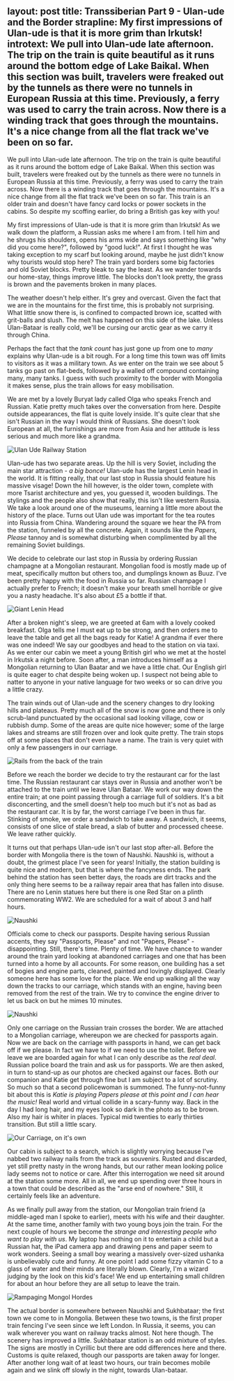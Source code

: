 layout: post
title: Transsiberian Part 9 - Ulan-ude and the Border
strapline: My first impressions of Ulan-ude is that it is more grim than Irkutsk! 
introtext: We pull into Ulan-ude late afternoon. The trip on the train is quite beautiful as it runs around the bottom edge of Lake Baikal. When this section was built, travelers were freaked out by the tunnels as there were no tunnels in European Russia at this time. Previously, a ferry was used to carry the train across. Now there is a winding track that goes through the mountains. It's a nice change from all the flat track we've been on so far. 
---

We pull into Ulan-ude late afternoon. The trip on the train is quite beautiful as it runs around the bottom edge of Lake Baikal. When this section was built, travelers were freaked out by the tunnels as there were no tunnels in European Russia at this time. Previously, a ferry was used to carry the train across. Now there is a winding track that goes through the mountains. It's a nice change from all the flat track we've been on so far. This train is an older train and doesn't have fancy card locks or power sockets in the cabins. So despite my scoffing earlier, do bring a British gas key with you!

My first impressions of Ulan-ude is that it is more grim than Irkutsk! As we walk down the platform, a Russian asks me where I am from. I tell him and he shrugs his shoulders, opens his arms wide and says something like "why did you come here?", followed by "good luck!". At first I thought he was taking exception to my scarf but looking around, maybe he just didn't know why tourists would stop here? The train yard borders some big factories and old Soviet blocks. Pretty bleak to say the least. As we wander towards our home-stay, things improve little. The blocks don't look pretty, the grass is brown and the pavements broken in many places. 

The weather doesn't help either. It's grey and overcast. Given the fact that we are in the mountains for the first time, this is probably not surprising. What little snow there is, is confined to compacted brown ice, scatted with grit-balls and slush. The melt has happened on this side of the lake. Unless Ulan-Bataar is really cold, we'll be cursing our arctic gear as we carry it through China.

Perhaps the fact that the *tank count* has just gone up from one to *many* explains why Ulan-ude is a bit rough. For a long time this town was off limits to visitors as it was a military town. As we enter on the train we see about 5 tanks go past on flat-beds, followed by a walled off compound containing many, many tanks. I guess with such proximity to the border with Mongolia it makes sense, plus the train allows for easy mobilisation.

We are met by a lovely Buryat lady called Olga who speaks French and Russian. Katie pretty much takes over the conversation from here. Despite outside appearances, the flat is quite lovely inside. It's quite clear that she isn't Russian in the way I would think of Russians. She doesn't look European at all, the furnishings are more from Asia and her attitude is less serious and much more like a grandma.

![Ulan Ude Railway Station](https://farm8.staticflickr.com/7592/16949502351_5a19730ef6.jpg)

Ulan-ude has two separate areas. Up the hill is very Soviet, including the main star attraction - *a big bonce!* Ulan-ude has the largest Lenin head in the world. It is fitting really, that our last stop in Russia should feature his massive visage! Down the hill however, is the older town, complete with more Tsarist architecture and yes, you guessed it, wooden buildings. The stylings and the people also show that really, this isn't like western Russia. We take a look around one of the museums, learning a little more about the history of the place. Turns out Ulan ude was important for the tea routes into Russia from China. Wandering around the square we hear the PA from the station, funneled by all the concrete. Again, it sounds like the *Papers, Please* tannoy and is somewhat disturbing when complimented by all the remaining Soviet buildings.

We decide to celebrate our last stop in Russia by ordering Russian champagne at a Mongolian restaurant. Mongolian food is mostly made up of meat, specifically mutton but others too, and dumplings known as Buuz. I've been pretty happy with the food in Russia so far. Russian champage I actually prefer to French; it doesn't make your breath smell horrible or give you a nasty headache. It's also about £5 a bottle if that. 

![Giant Lenin Head](https://farm9.staticflickr.com/8719/16949498761_0e284d8fb8.jpg)

After a broken night's sleep, we are greeted at 6am with a lovely cooked breakfast. Olga tells me I must eat up to be strong, and then orders me to leave the table and get all the bags ready for Katie! A grandma if ever there was one indeed! We say our goodbyes and head to the station on via taxi. As we enter our cabin we meet a young British girl who we met at the hostel in Irkutsk a night before. Soon after, a man introduces himself as a Mongolian returning to Ulan Baatar and we have a little chat. Our English girl is quite eager to chat despite being woken up. I suspect not being able to natter to anyone in your native language for two weeks or so can drive you a little crazy.

The train winds out of Ulan-ude and the scenery changes to dry looking hills and plateaus. Pretty much all of the snow is now gone and there is only scrub-land punctuated by the occasional sad looking village, cow or rubbish dump. Some of the areas are quite nice however; some of the large lakes and streams are still frozen over and look quite pretty. The train stops off at some places that don't even have a name. The train is very quiet with only a few passengers in our carriage.

![Rails from the back of the train](https://farm9.staticflickr.com/8751/16330375433_6e43dda9d5.jpg)

Before we reach the border we decide to try the restaurant car for the last time. The Russian restaurant car stays over in Russia and another won't be attached to the train until we leave Ulan Bataar. We work our way down the entire train; at one point passing through a carriage full of soldiers. It's a bit disconcerting, and the smell doesn't help too much but it's not as bad as the restaurant car. It is by far, the worst carriage I've been in thus far. Stinking of smoke, we order a sandwich to take away. A sandwich, it seems, consists of one slice of stale bread, a slab of butter and processed cheese. We leave rather quickly.

It turns out that perhaps Ulan-ude isn't our last stop after-all. Before the border with Mongolia there is the town of Naushki. Naushki is, without a doubt, the grimest place I've seen for years! Initially, the station building is quite nice and modern, but that is where the fancyness ends. The park behind the station has seen better days, the roads are dirt tracks and the only thing here seems to be a railway repair area that has fallen into disuse. There are no Lenin statues here but there is one Red Star on a plinth commemorating WW2. We are scheduled for a wait of about 3 and half hours.

![Naushki](https://farm8.staticflickr.com/7645/16762762058_3d7e2c5fbd.jpg)

Officials come to check our passports. Despite having serious Russian accents, they say "Passports, Please" and not "Papers, Please" - disappointing. Still, there's time. Plenty of time. We have chance to wander around the train yard looking at abandoned carriages and one that has been turned into a home by all accounts. For some reason, one building has a set of bogies and engine parts, cleaned, painted and lovingly displayed. Clearly someone here has some love for the place. We end up walking all the way down the tracks to our carriage, which stands with an engine, having been removed from the rest of the train. We try to convince the engine driver to let us back on but he mimes 10 minutes. 

![Naushki](https://farm9.staticflickr.com/8705/16330370873_5ff00b139d.jpg)

Only one carriage on the Russian train crosses the border. We are attached to a Mongolian carriage, whereupon we are checked for passports again. Now we are back on the carriage with passports in hand, we can get back off if we please. In fact we have to if we need to use the toilet. Before we leave we are boarded again for what I can only describe as the *real deal*. Russian police board the train and ask us for passports. We are then asked, in turn to stand-up as our photos are checked against our faces. Both our companion and Katie get through fine but I am subject to a lot of scrutiny. So much so that a second policewoman is summoned. The funny-not-funny bit about this is *Katie is playing Papers please at this point and I can hear the music!* Real world and virtual collide in a scary-funny way. Back in the day I had long hair, and my eyes look so dark in the photo as to be brown. Also my hair is whiter in places. Typical mid twenties to early thirties transition. But still a little scary.

![Our Carriage, on it's own](https://farm9.staticflickr.com/8726/16768011039_95d1e2e54a.jpg)

Our cabin is subject to a search, which is slightly worrying because I've nabbed two railway nails from the track as souvenirs. Rusted and discarded, yet still pretty nasty in the wrong hands, but our rather mean looking police lady seems not to notice or care. After this interrogation we need sit around at the station some more. All in all, we end up spending over three hours in a town that could be described as the "arse end of nowhere." Still, it certainly feels like an adventure.

As we finally pull away from the station, our Mongolian train friend (a middle-aged man I spoke to earlier), meets with his wife and their daughter. At the same time, another family with two young boys join the train. For the next couple of hours we become the *strange and interesting people who want to play with us*. My laptop has nothing on it to entertain a child but a Russian hat, the iPad camera app and drawing pens and paper seem to work wonders. Seeing a small boy wearing a massively over-sized ushanka is unbelievably cute and funny. At one point I add some fizzy vitamin C to a glass of water and their minds are literally blown. Clearly, I'm a wizard judging by the look on this kid's face! We end up entertaining small children for about an hour before they are all setup to leave the train.

![Rampaging Mongol Hordes](https://farm9.staticflickr.com/8726/16768011039_95d1e2e54a.jpg)

The actual border is somewhere between Naushki and Sukhbataar; the first town we come to in Mongolia. Between these two towns, is the first proper train fencing I've seen since we left London. In Russia, it seems, you can walk wherever you want on railway tracks almost. Not here though. The scenery has improved a little. Sukhbataar station is an odd mixture of styles. The signs are mostly in Cyrillic but there are odd differences here and there. Customs is quite relaxed, though our passports are taken away for longer. After another long wait of at least two hours, our train becomes mobile again and we slink off slowly in the night, towards Ulan-bataar.
